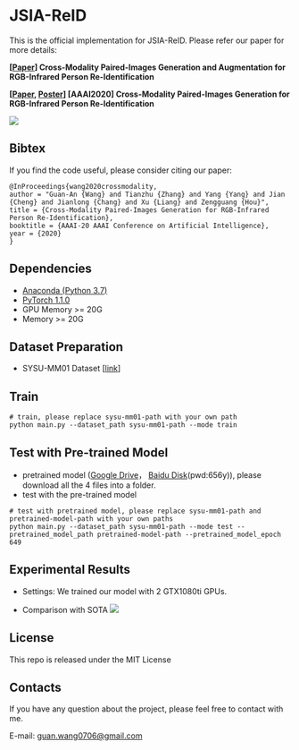 # JSIA-ReID

This is the official implementation for JSIA-ReID. Please refer our paper for more details:

**[[Paper](https://www.sciencedirect.com/science/article/abs/pii/S0893608020301702)] Cross-Modality Paired-Images Generation and Augmentation for RGB-Infrared Person Re-Identification**

**[[Paper](https://github.com/wangguanan/JSIA-ReID/blob/master/materials/paper.pdf), [Poster](https://github.com/wangguanan/JSIA-ReID/blob/master/materials/final_poster.png?raw=true)] [AAAI2020] Cross-Modality Paired-Images Generation for RGB-Infrared Person Re-Identification** 

![](https://github.com/wangguanan/JSIA-ReID/blob/master/materials/framework.png?raw=true)


## Bibtex

If you find the code useful, please consider citing our paper:
```
@InProceedings{wang2020crossmodality,
author = "Guan-An {Wang} and Tianzhu {Zhang} and Yang {Yang} and Jian {Cheng} and Jianlong {Chang} and Xu {Liang} and Zengguang {Hou}",
title = {Cross-Modality Paired-Images Generation for RGB-Infrared Person Re-Identification},
booktitle = {AAAI-20 AAAI Conference on Artificial Intelligence},
year = {2020}
}
```


## Dependencies
* [Anaconda (Python 3.7)](https://www.anaconda.com/download/)
* [PyTorch 1.1.0](http://pytorch.org/)
* GPU Memory >= 20G
* Memory >= 20G


## Dataset Preparation
* SYSU-MM01 Dataset [[link](https://github.com/wuancong/SYSU-MM01)]


## Train
```
# train, please replace sysu-mm01-path with your own path
python main.py --dataset_path sysu-mm01-path --mode train
```

## Test with Pre-trained Model
* pretrained model ([Google Drive](https://drive.google.com/drive/folders/1Q1qw3s04QEzY9G_ueZZ_lqzSvU9yk4zz?usp=sharing)， [Baidu Disk](https://pan.baidu.com/s/1np9jC2sTYo8mVoWNivZT8A)(pwd:656y)), please download all the 4 files into a folder. 
* test with the pre-trained model
```
# test with pretrained model, please replace sysu-mm01-path and pretrained-model-path with your own paths
python main.py --dataset_path sysu-mm01-path --mode test --pretrained_model_path pretrained-model-path --pretrained_model_epoch 649
```

## Experimental Results

* Settings: We trained our model with 2 GTX1080ti GPUs.

* Comparison with SOTA
![](./materials/results.png?raw=true)

## License

This repo is released under the MIT License

## Contacts
If you have any question about the project, please feel free to contact with me.

E-mail: guan.wang0706@gmail.com
